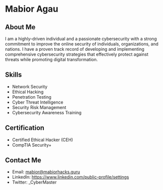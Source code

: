 # Mabior Agau

## About Me

I am a highly-driven individual and a passionate cybersecurity with a strong commitment to improve the online security of individuals, organizations, and nations. I have a proven track record of developing and implementing comprehensive cybersecurity strategies that effectively protect against threats while promoting digital transformation.

## Skills

- Network Security
- Ethical Hacking
- Penetration Testing
- Cyber Threat Intelligence
- Security Risk Management
- Cybersecurity Awareness Training

## Certification 

- Certified Ethical Hacker (CEH)
- CompTIA Security+

## Contact Me

- Email: mabior@mabiorhacks.guru 
- LinkedIn: https://www.linkedin.com/public-profile/settings
- Twitter: _CyberMaster 
